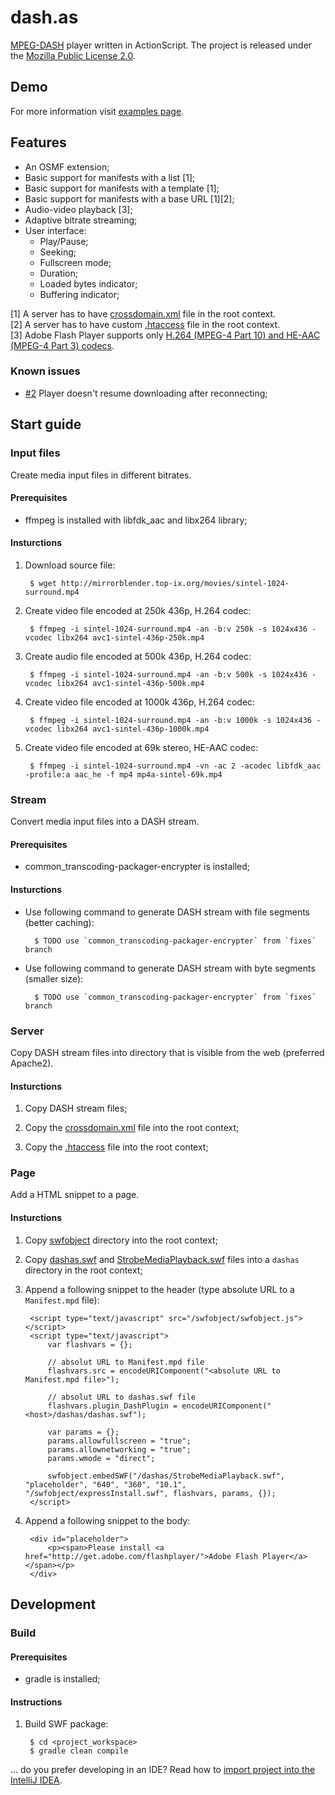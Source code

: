 dash.as
=======

[MPEG-DASH](http://dashif.org/) player written in ActionScript. The project is released under the [Mozilla Public License 2.0](http://www.mozilla.org/MPL/2.0/).

## Demo

For more information visit [examples page](http://dashas.castlabs.com/demo/index.html).

## Features

* An OSMF extension;
* Basic support for manifests with a list [1];
* Basic support for manifests with a template [1];
* Basic support for manifests with a base URL [1][2];
* Audio-video playback [3];
* Adaptive bitrate streaming;
* User interface:
	* Play/Pause;
	* Seeking;
	* Fullscreen mode;
	* Duration;
	* Loaded bytes indicator;
	* Buffering indicator;

[1] A server has to have [crossdomain.xml](https://github.com/castlabs/dashas/blob/master/utils/crossdomain.xml) file in the root context.  
[2] A server has to have custom [.htaccess](https://github.com/castlabs/dashas/blob/master/utils/.htaccess) file in the root context.  
[3] Adobe Flash Player supports only [H.264 (MPEG-4 Part 10)  and HE-AAC (MPEG-4 Part 3) codecs](http://helpx.adobe.com/flash/kb/supported-codecs-flash-player.html).

### Known issues

* [#2](https://github.com/castlabs/dashas/issues/2) Player doesn't resume downloading after reconnecting;

## Start guide

### Input files

Create media input files in different bitrates.

#### Prerequisites

* ffmpeg is installed with libfdk_aac and libx264 library;


#### Insturctions

1. Download source file:

		$ wget http://mirrorblender.top-ix.org/movies/sintel-1024-surround.mp4

1. Create video file encoded at 250k 436p, H.264 codec:

		$ ffmpeg -i sintel-1024-surround.mp4 -an -b:v 250k -s 1024x436 -vcodec libx264 avc1-sintel-436p-250k.mp4

1. Create audio file encoded at 500k 436p, H.264 codec:

		$ ffmpeg -i sintel-1024-surround.mp4 -an -b:v 500k -s 1024x436 -vcodec libx264 avc1-sintel-436p-500k.mp4
		
1. Create video file encoded at 1000k 436p, H.264 codec:

		$ ffmpeg -i sintel-1024-surround.mp4 -an -b:v 1000k -s 1024x436 -vcodec libx264 avc1-sintel-436p-1000k.mp4
		
1. Create video file encoded at 69k stereo, HE-AAC codec:

		$ ffmpeg -i sintel-1024-surround.mp4 -vn -ac 2 -acodec libfdk_aac -profile:a aac_he -f mp4 mp4a-sintel-69k.mp4
		
		
### Stream
		
Convert media input files into a DASH stream.
		
#### Prerequisites

* common_transcoding-packager-encrypter is installed;

#### Insturctions
		
* Use following command to generate DASH stream with file segments (better caching):

		$ TODO use `common_transcoding-packager-encrypter` from `fixes` branch 
		
* Use following command to generate DASH stream with byte segments (smaller size):
		
		$ TODO use `common_transcoding-packager-encrypter` from `fixes` branch 
		
### Server

Copy DASH stream files into directory that is visible from the web (preferred Apache2).

#### Insturctions

1. Copy DASH stream files;

1. Copy the [crossdomain.xml](https://github.com/castlabs/dashas/blob/master/utils/crossdomain.xml) file into the root context;

1. Copy the [.htaccess](https://github.com/castlabs/dashas/blob/master/utils/.htaccess) file into the root context;

### Page

Add a HTML snippet to a page.

#### Insturctions

1. Copy [swfobject](https://github.com/castlabs/dashas/tree/master/site/demo/swfobject) directory into the root context;

1. Copy [dashas.swf](https://github.com/castlabs/dashas/blob/master/site/demo/debug/dashas.swf) and [StrobeMediaPlayback.swf](https://github.com/castlabs/dashas/blob/master/site/demo/debug/StrobeMediaPlayback.swf) files into a `dashas` directory in the root context;

1. Append a following snippet to the header (type absolute URL to a `Manifest.mpd` file):

        <script type="text/javascript" src="/swfobject/swfobject.js"></script>
        <script type="text/javascript">
            var flashvars = {};
            
            // absolut URL to Manifest.mpd file
            flashvars.src = encodeURIComponent("<absolute URL to Manifest.mpd file>");
            
            // absolut URL to dashas.swf file
            flashvars.plugin_DashPlugin = encodeURIComponent("<host>/dashas/dashas.swf");

            var params = {};
            params.allowfullscreen = "true";
            params.allownetworking = "true";
            params.wmode = "direct";

            swfobject.embedSWF("/dashas/StrobeMediaPlayback.swf", "placeholder", "640", "360", "10.1", "/swfobject/expressInstall.swf", flashvars, params, {});
        </script>

1. Append a following snippet to the body:

        <div id="placeholder">
            <p><span>Please install <a href="http://get.adobe.com/flashplayer/">Adobe Flash Player</a></span></p>
        </div>
	
## Development

### Build

#### Prerequisites

* gradle is installed;

#### Instructions

1. Build SWF package:

		$ cd <project_workspace>
		$ gradle clean compile
		
		
... do you prefer developing in an IDE? Read how to [import project into the IntelliJ IDEA](https://github.com/castlabs/dashas/wiki/IntelliJ-IDEA).
